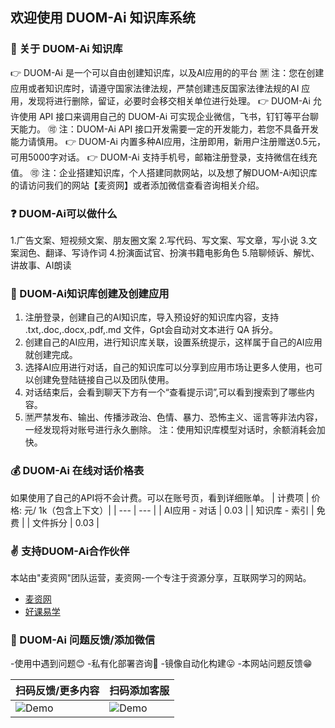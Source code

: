 ## 欢迎使用 DUOM-Ai 知识库系统

### 💠 关于 DUOM-Ai 知识库

👉 DUOM-Ai 是一个可以自由创建知识库，以及AI应用的的平台
🈲 注：您在创建应用或者知识库时，请遵守国家法律法规，严禁创建违反国家法律法规的AI 应用，发现将进行删除，留证，必要时会移交相关单位进行处理。
👉 DUOM-Ai 允许使用 API 接口来调用自己的 DUOM-Ai 可实现企业微信，飞书，钉钉等平台聊天能力。
🉑 注：DUOM-Ai API 接口开发需要一定的开发能力，若您不具备开发能力请慎用。
👉 DUOM-Ai 内置多种AI应用，注册即用，新用户注册赠送0.5元，可用5000字对话。
👉 DUOM-Ai 支持手机号，邮箱注册登录，支持微信在线充值。
🉑 注：企业搭建知识库，个人搭建同款网站，以及想了解DUOM-Ai知识库的请访问我们的网站【麦资网】或者添加微信查看咨询相关介绍。

### ❓ DUOM-Ai可以做什么

1.广告文案、短视频文案、朋友圈文案
2.写代码、写文案、写文章，写小说
3.文案润色、翻译、写诗作词
4.扮演面试官、扮演书籍电影角色
5.陪聊倾诉、解忧、讲故事、AI朗读

### 🔎 DUOM-Ai知识库创建及创建应用

1. 注册登录，创建自己的AI知识库，导入预设好的知识库内容，支持 .txt,.doc,.docx,.pdf,.md 文件，Gpt会自动对文本进行 QA 拆分。
2. 创建自己的AI应用，进行知识库关联，设置系统提示，这样属于自己的AI应用就创建完成。
3. 选择AI应用进行对话，自己的知识库可以分享到应用市场让更多人使用，也可以创建免登陆链接自己以及团队使用。
4. 对话结束后，会看到聊天下方有一个“查看提示词”,可以看到搜索到了哪些内容。
5. 🈲严禁发布、输出、传播涉政治、色情、暴力、恐怖主义、谣言等非法内容，一经发现将对账号进行永久删除。
注：使用知识库模型对话时，余额消耗会加快。

### 💰 DUOM-Ai 在线对话价格表

如果使用了自己的API将不会计费。可以在账号页，看到详细账单。
| 计费项 | 价格: 元/ 1k（包含上下文）|
| --- | --- |
| AI应用 - 对话 | 0.03 |
| 知识库 - 索引 | 免费 |
| 文件拆分 | 0.03 |

### ✌ 支持DUOM-Ai合作伙伴

本站由"麦资网"团队运营，麦资网-一个专注于资源分享，互联网学习的网站。
- [麦资网](https://www.mzc77.com/)
- [好课易学](https://www.mzc77.com/)

### 🔘 DUOM-Ai 问题反馈/添加微信

-使用中遇到问题😊
-私有化部署咨询🤭
-镜像自动化构建😛
-本网站问题反馈😁

| 扫码反馈/更多内容        | 扫码添加客服     |
| ----------------------- | -------------------- |
| ![Demo](https://storage.mzc77.com/storagee/duomiai/imgs/gengduobangzhu.png) |![Demo](https://storage.mzc77.com/storagee/duomiai/imgs/wxxiaoerlang.png) |